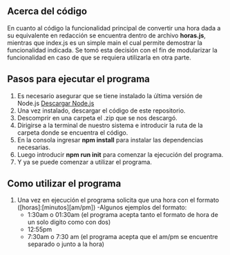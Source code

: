 ## Acerca del código
En cuanto al código la funcionalidad principal de convertir una hora dada a su equivalente en redacción se encuentra dentro de archivo **horas.js**, mientras que index.js  es un simple main el cual permite demostrar la funcionalidad indicada. Se tomó esta decisión con el fin de modularizar la funcionalidad en caso de que se requiera utilizarla en otra parte.
## Pasos para ejecutar el programa
  1. Es necesario asegurar que se tiene instalado la última versión de Node.js [Descargar Node.js](https://nodejs.org/es/download/)
  2. Una vez instalado, descargar el código de este repositorio.
  3. Descomprir en una carpeta el .zip que se nos descargó.
  4. Dirigirse a la terminal de nuestro sistema e introducir la ruta de la carpeta donde se encuentra el código.
  5. En la consola ingresar **npm install** para instalar las dependencias necesarias.
  6. Luego introducir **npm run init** para comenzar la ejecución del programa.
  7. Y ya se puede comenzar a utilizar el programa.
## Como utilizar el programa
  1. Una vez en ejecución el programa solicita que una hora con el formato ([horas]:[minutos][am/pm])
    -Algunos ejemplos del formato:
      - 1:30am o 01:30am (el programa acepta tanto el formato de hora de un solo digito como con dos)
      - 12:55pm
      - 7:30am o 7:30 am (el programa acepta que el am/pm se encuentre separado o junto a la hora)
      

